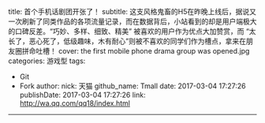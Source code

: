 title: 首个手机话剧团开张了！
subtitle: 这支风格鬼畜的H5在昨晚上线后，据说又一次刷新了同类作品的各项流量记录，而在数据背后，小站看到的却是用户端极大的口碑反差。“巧妙、多样、细致、精美” 被喜欢的用户作为优点大加赞赏，而 “太长了，恶心死了，低级趣味，木有耐心”则被不喜欢的同学们作为槽点，拿来在朋友圈拼命吐槽！
cover: the first mobile phone drama group was opened.jpg
categories: 游戏型
tags:
  - Git
  - Fork
author:
  nick: 天猫
  github_name: Tmall
date: 2017-03-04 17:27:26
publishDate: 2017-03-04 17:27:26
link: http://wa.qq.com/qq18/index.html
---

<!-- more -->
